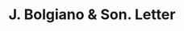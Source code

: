 ---
doi: 10.7916/D8X93PFR
date_other: '1919'
date_other_textual: '1919'
form: correspondence
genre:
- Letters (correspondence)
name:
- J. Bolgiano & Son
object_in_context_url: https://biggert.cul.columbia.edu/items/view/ave_biggert_01771
subject_hierarchical_geographic:
- Baltimore, Maryland, United States
subject_name:
- J. Bolgiano & Son
title: J. Bolgiano & Son. Letter
sort_title: J. Bolgiano & Son. Letter
call_number: ave_biggert_01771
coordinates:
- 39.28333333333333,-76.61666666666666
pid: ave_biggert_01771
identifiers: ave_biggert_01771
thumbnail: https://derivativo-1.library.columbia.edu/iiif/2/ldpd:490847/full/!256,256/0/native.jpg
permalink: "/biggert/ave_biggert_01771/"
layout: iiif-image-page
---